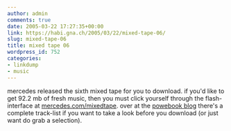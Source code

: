 ```yaml
---
author: admin
comments: true
date: 2005-03-22 17:27:35+00:00
link: https://habi.gna.ch/2005/03/22/mixed-tape-06/
slug: mixed-tape-06
title: mixed tape 06
wordpress_id: 752
categories:
- linkdump
- music
---
```



mercedes released the sixth mixed tape for you to download. if you'd like to get 92.2 mb of fresh music, then you must click yourself through the flash-interface at [mercedes.com/mixedtape](http://www.mercedes-benz.com/mixedtape). over at the [powebook blog](http://powerbook.blogger.de/stories/243373/) there's a complete track-list if you want to take a look before you download (or just want do grab a selection).

